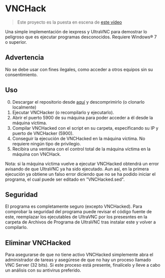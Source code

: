 # VNCHack
 >Este proyecto es la puesta en escena de [este vídeo](http://youtu.be/BysVax3MFe8)

 Una simple implementación de iexpress y UltraVNC para demostrar lo peligroso que es ejecutar programas desconocidos. Requiere Windows®️ 7 o superior.
 
 ## Advertencia
 
 No se debe usar con fines ilegales, como acceder a otros equipos sin su consentimiento.

 ## Uso
 
 0. Descargar el repositorio desde [aquí](http://tinyurl.com/VNCHack-download) y descomprimirlo (o clonarlo localmente)
 1. Ejecutar VNCHacker (o recompilarlo y ejecutarlo).
 2. Abrir el puerto 5900 de su máquina para poder acceder a él desde la máquina víctima.
 3. Compilar VNCHacked con el script en su carpeta, especificando su IP y puerto de VNCHacker (5900).
 4. Conseguir la ejecución de VNCHacked en la máquina víctima. No requiere ningún tipo de privilegio.
 5. Recibira una ventana con el control total de la máquina víctima en la máquina con VNCHack.
 
 Nota: si la máquina víctima vuelve a ejecutar VNCHacked obtendrá un error avisando de que UltraVNC ya ha sido ejecutado. Aun así, en la primera ejecución ya obtiene un falso error diciendo que no se ha podido iniciar el programa, el cual puede ser editado en "VNCHacked.sed".
 
 ## Seguridad
 
 El programa es completamente seguro (excepto VNCHacked). Para comprobar la seguridad del programa puede revisar el código fuente de este, reemplazar los ejecutables de UltraVNC por los presesntes en la carpeta de Archivos de Programa de UltraVNC tras instalar este y volver a compilarlo.
 
 ## Eliminar VNCHacked
 
 Para asegurarse de que no tiene activo VNCHacked simplemente abra el administrador de tareas y asegúrese de que no hay un proceso llamado VNC Server (32 bits). Si este proceso está presente, finalícelo y lleve a cabo un análisis con su antivirus preferido.
